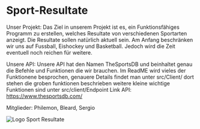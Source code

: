 # Sport-Resultate

Unser Projekt:
Das Ziel in unserem Projekt ist es, ein Funktionsfähiges Programm zu erstellen, welches Resultate von verschiedenen Sportarten anzeigt. Die Resultate sollen natürlich aktuell sein. Am Anfang beschränken wir uns auf Fussball, Eishockey und Basketball. Jedoch wird die Zeit eventuell noch reichen für weitere.

Unsere API:
Unsere API hat den Namen TheSportsDB und beinhaltet genau die Befehle und Funktionen die wir brauchen. Im ReadME wird vieles der Funktionene besprochen, genauere Details findet man unter src/Client/ dort stehen die groben funktionen beschrieben weitere kleine wichtige Funktionen sind unter src/client/Endpoint
Link API: https://www.thesportsdb.com/

Mitglieder: Philemon, Bleard, Sergio

![Logo Sport Resultate](https://user-images.githubusercontent.com/89902676/136811820-e4609a91-f716-437a-a22d-87408dbe5c60.png)
